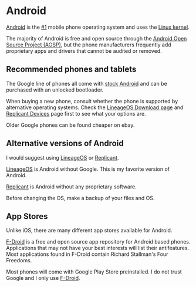 # Android

[Android](https://www.android.com/) is the
[#1](https://en.wikipedia.org/wiki/Usage_share_of_operating_systems#Mobile_devices)
mobile phone operating system and uses the
[Linux kernel](https://www.kernel.org/).

The majority of Android is free and open source through the
[Android Open Source Project (AOSP)](https://source.android.com/), but the phone
manufacturers frequently add proprietary apps and drivers that cannot be audited
or removed.

## Recommended phones and tablets

The Google line of phones all come with
[stock Android](https://developers.google.com/android/images) and can be
purchased with an unlocked bootloader.

When buying a new phone, consult whether the phone is supported by alternative
operating systems.  Check the
[LineageOS Download page](https://download.lineageos.org/) and
[Replicant Devices](https://www.replicant.us/supported-devices.php) page first
to see what your options are.

Older Google phones can be found cheaper on ebay.

## Alternative versions of Android

I would suggest using [LineageOS](https://lineageos.org/) or
[Replicant](https://www.replicant.us/).

[LineageOS](https://lineageos.org/) is Android without Google.  This is my
favorite version of Android.

[Replicant](https://www.replicant.us/) is Android without any proprietary
software.

Before changing the OS, make a backup of your files and OS.

## App Stores

Unlike iOS, there are many different app stores available for Android.

[F-Droid](https://f-droid.org/en/) is a free and open source app repository for
Android based phones.  Applications that may not have your best interests will
list their antifeatures.  Most applications found in F-Droid contain Richard
Stallman's Four Freedoms.

Most phones will come with Google Play Store preinstalled.  I do not trust
Google and I only use [F-Droid](https://f-droid.org/en/).
